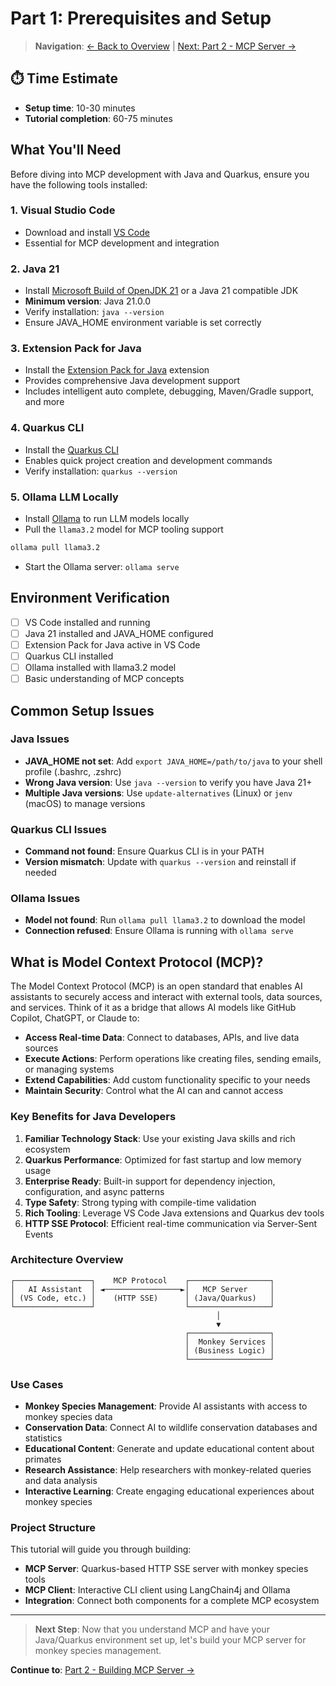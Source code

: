 # Part 1: Prerequisites and Setup

> **Navigation**: [← Back to Overview](README.md) | [Next: Part 2 - MCP Server →](01_MCP_SERVER.md)

## ⏱️ Time Estimate
- **Setup time**: 10-30 minutes
- **Tutorial completion**: 60-75 minutes

## What You'll Need
Before diving into MCP development with Java and Quarkus, ensure you have the following tools installed:

### 1. Visual Studio Code
- Download and install [VS Code](https://code.visualstudio.com/)
- Essential for MCP development and integration

### 2. Java 21
- Install [Microsoft Build of OpenJDK 21](https://microsoft.com/openjdk/) or a Java 21 compatible JDK
- **Minimum version**: Java 21.0.0
- Verify installation: `java --version`
- Ensure JAVA_HOME environment variable is set correctly

### 3. Extension Pack for Java
- Install the [Extension Pack for Java](https://marketplace.visualstudio.com/items?itemName=vscjava.vscode-java-pack) extension
- Provides comprehensive Java development support
- Includes intelligent auto complete, debugging, Maven/Gradle support, and more

### 4. Quarkus CLI
- Install the [Quarkus CLI](https://quarkus.io/guides/cli-tooling)
- Enables quick project creation and development commands
- Verify installation: `quarkus --version`

### 5. Ollama LLM Locally
- Install [Ollama](https://ollama.com/) to run LLM models locally
- Pull the `llama3.2` model for MCP tooling support
```bash
ollama pull llama3.2
```
- Start the Ollama server: `ollama serve`

## Environment Verification
- [ ] VS Code installed and running
- [ ] Java 21 installed and JAVA_HOME configured
- [ ] Extension Pack for Java active in VS Code
- [ ] Quarkus CLI installed
- [ ] Ollama installed with llama3.2 model
- [ ] Basic understanding of MCP concepts

## Common Setup Issues

### Java Issues
- **JAVA_HOME not set**: Add `export JAVA_HOME=/path/to/java` to your shell profile (.bashrc, .zshrc)
- **Wrong Java version**: Use `java --version` to verify you have Java 21+
- **Multiple Java versions**: Use `update-alternatives` (Linux) or `jenv` (macOS) to manage versions

### Quarkus CLI Issues
- **Command not found**: Ensure Quarkus CLI is in your PATH
- **Version mismatch**: Update with `quarkus --version` and reinstall if needed

### Ollama Issues
- **Model not found**: Run `ollama pull llama3.2` to download the model
- **Connection refused**: Ensure Ollama is running with `ollama serve`

## What is Model Context Protocol (MCP)?

The Model Context Protocol (MCP) is an open standard that enables AI assistants to securely access and interact with external tools, data sources, and services. Think of it as a bridge that allows AI models like GitHub Copilot, ChatGPT, or Claude to:

- **Access Real-time Data**: Connect to databases, APIs, and live data sources
- **Execute Actions**: Perform operations like creating files, sending emails, or managing systems
- **Extend Capabilities**: Add custom functionality specific to your needs
- **Maintain Security**: Control what the AI can and cannot access

### Key Benefits for Java Developers

1. **Familiar Technology Stack**: Use your existing Java skills and rich ecosystem
2. **Quarkus Performance**: Optimized for fast startup and low memory usage
3. **Enterprise Ready**: Built-in support for dependency injection, configuration, and async patterns
4. **Type Safety**: Strong typing with compile-time validation
5. **Rich Tooling**: Leverage VS Code Java extensions and Quarkus dev tools
6. **HTTP SSE Protocol**: Efficient real-time communication via Server-Sent Events

### Architecture Overview

```
┌─────────────────┐    MCP Protocol    ┌──────────────────┐
│   AI Assistant  │ ◄─────────────────►│   MCP Server     │
│ (VS Code, etc.) │    (HTTP SSE)      │ (Java/Quarkus)   │
└─────────────────┘                    └──────────────────┘
                                              │
                                              ▼
                                       ┌──────────────────┐
                                       │  Monkey Services │
                                       │ (Business Logic) │
                                       └──────────────────┘
```

### Use Cases

- **Monkey Species Management**: Provide AI assistants with access to monkey species data
- **Conservation Data**: Connect AI to wildlife conservation databases and statistics
- **Educational Content**: Generate and update educational content about primates
- **Research Assistance**: Help researchers with monkey-related queries and data analysis
- **Interactive Learning**: Create engaging educational experiences about monkey species

### Project Structure

This tutorial will guide you through building:

- **MCP Server**: Quarkus-based HTTP SSE server with monkey species tools
- **MCP Client**: Interactive CLI client using LangChain4j and Ollama
- **Integration**: Connect both components for a complete MCP ecosystem

---

> **Next Step**: Now that you understand MCP and have your Java/Quarkus environment set up, let's build your MCP server for monkey species management.

**Continue to**: [Part 2 - Building MCP Server →](01_MCP_SERVER.md)
